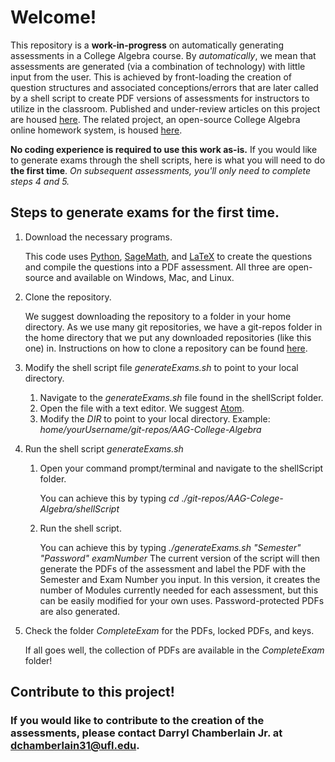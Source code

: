 Welcome!
========
This repository is a **work-in-progress** on automatically generating assessments in a College Algebra course. By *automatically*, we mean that assessments are generated (via a combination of technology) with little input from the user. This is achieved by front-loading the creation of question structures and associated conceptions/errors that are later called by a shell script to create PDF versions of assessments for instructors to utilize in the classroom. Published and under-review articles on this project are housed [here](Articles). The related project, an open-source College Algebra online homework system, is housed [here](https://github.com/Darryl-Chamberlain-Jr/mac1105summer2020).

**No coding experience is required to use this work as-is.** If you would like to generate exams through the shell scripts, here is what you will need to do **the first time**. *On subsequent assessments, you'll only need to complete steps 4 and 5.*

Steps to generate exams for the first time.
------
1. Download the necessary programs.

   This code uses [Python](https://www.python.org/downloads/), [SageMath](https://www.sagemath.org/download.html), and [LaTeX](https://www.latex-project.org/get/) to create the questions and compile the questions into a PDF assessment. All three are open-source and available on Windows, Mac, and Linux.

2. Clone the repository.

   We suggest downloading the repository to a folder in your home directory. As we use many git repositories, we have a git-repos folder in the home directory that we put any downloaded repositories (like this one) in. Instructions on how to clone a repository can be found [here](https://help.github.com/en/github/creating-cloning-and-archiving-repositories/cloning-a-repository).

3. Modify the shell script file *generateExams.sh* to point to your local directory.
    1. Navigate to the *generateExams.sh* file found in the shellScript folder.
    2. Open the file with a text editor. We suggest [Atom](https://atom.io/).
    3. Modify the *DIR* to point to your local directory. Example: *home/yourUsername/git-repos/AAG-College-Algebra*

4. Run the shell script *generateExams.sh*
    1. Open your command prompt/terminal and navigate to the shellScript folder.

       You can achieve this by typing *cd ./git-repos/AAG-Colege-Algebra/shellScript*

    2. Run the shell script.

       You can achieve this by typing *./generateExams.sh "Semester" "Password" examNumber* The current version of the script will then generate the PDFs of the assessment and label the PDF with the Semester and Exam Number you input. In this version, it creates the number of Modules currently needed for each assessment, but this can be easily modified for your own uses. Password-protected PDFs are also generated.

5. Check the folder *CompleteExam* for the PDFs, locked PDFs, and keys.

   If all goes well, the collection of PDFs are available in the *CompleteExam* folder!

Contribute to this project!
------
### If you would like to contribute to the creation of the assessments, please contact Darryl Chamberlain Jr. at dchamberlain31@ufl.edu.
